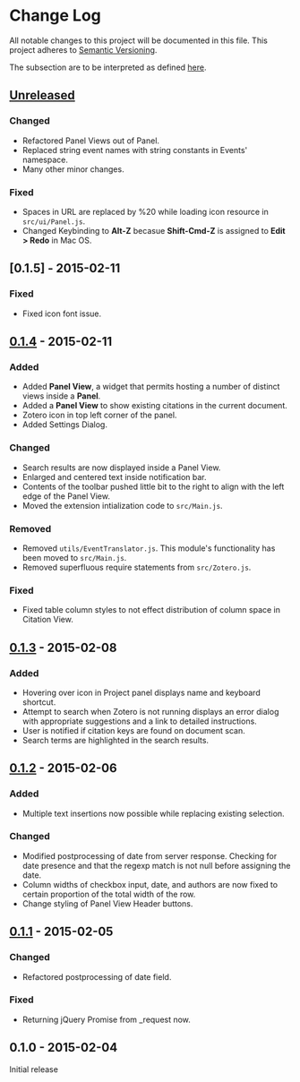 # Change Log
All notable changes to this project will be documented in this file.
This project adheres to [Semantic Versioning](http://semver.org/).

The subsection are to be interpreted as defined [here](http://keepachangelog.com/).

## [Unreleased][unreleased]

### Changed
- Refactored Panel Views out of Panel.
- Replaced string event names with string constants in
  Events' namespace.
- Many other minor changes.

### Fixed
- Spaces in URL are replaced by %20 while loading icon
  resource in `src/ui/Panel.js`.
- Changed Keybinding to **Alt-Z** becasue **Shift-Cmd-Z**
  is assigned to **Edit > Redo** in Mac OS.

## [0.1.5] - 2015-02-11

### Fixed
- Fixed icon font issue.

## [0.1.4] - 2015-02-11

### Added
- Added **Panel View**, a widget that permits hosting a
  number of distinct views inside a **Panel**.
- Added a **Panel View** to show existing citations in
  the current document.
- Zotero icon in top left corner of the panel.
- Added Settings Dialog.

### Changed
- Search results are now displayed inside a Panel View.
- Enlarged and centered text inside notification bar.
- Contents of the toolbar pushed little bit to the right
  to align with the left edge of the Panel View.
- Moved the extension intialization code to `src/Main.js`.

### Removed
- Removed `utils/EventTranslator.js`. This module's
  functionality has been moved to `src/Main.js`.
- Removed superfluous require statements from `src/Zotero.js`.

### Fixed
- Fixed table column styles to not effect distribution
  of column space in Citation View.

## [0.1.3] - 2015-02-08

### Added
- Hovering over icon in Project panel displays name and
  keyboard shortcut.
- Attempt to search when Zotero is not running displays
  an error dialog with appropriate suggestions and a
  link to detailed instructions.
- User is notified if citation keys are found on document
  scan.
- Search terms are highlighted in the search results.

## [0.1.2] - 2015-02-06

### Added
- Multiple text insertions now possible while replacing
  existing selection.

### Changed
- Modified postprocessing of date from server response.
  Checking for date presence and that the regexp match
  is not null before assigning the date.
- Column widths of checkbox input, date, and authors are
  now fixed to certain proportion of the total width of
  the row.
- Change styling of Panel View Header buttons.

## [0.1.1] - 2015-02-05

### Changed
- Refactored postprocessing of date field.

### Fixed
- Returning jQuery Promise from _request now.


## 0.1.0 - 2015-02-04
Initial release

[unreleased]: https://github.com/baig/brackets-zotero/compare/0.1.4...HEAD
[0.1.4]: https://github.com/baig/brackets-zotero/compare/0.1.3...0.1.4
[0.1.3]: https://github.com/baig/brackets-zotero/compare/0.1.2...0.1.3
[0.1.2]: https://github.com/baig/brackets-zotero/compare/0.1.1...0.1.2
[0.1.1]: https://github.com/baig/brackets-zotero/compare/0.1.0...0.1.1
